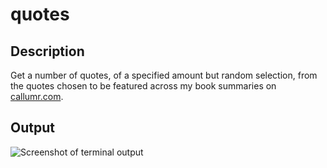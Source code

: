 # quotes

## Description

Get a number of quotes, of a specified amount but random selection, from the quotes chosen to be featured across my book summaries on [callumr.com](https://callumr.com).

## Output

![Screenshot of terminal output](https://github.com/callumr00/quotes/blob/main/img/terminalOutput2.png)
